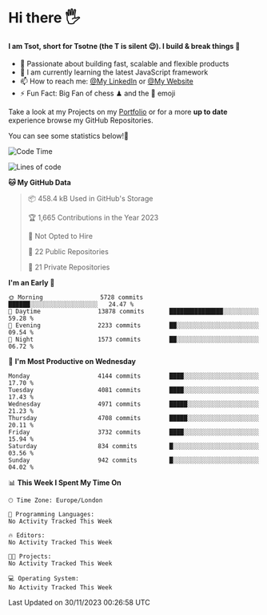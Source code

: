 # Hi there :raised_hand_with_fingers_splayed:
#### I am Tsot, short for Tsotne (the T is silent :wink:). I build & break things :space_invader:
- :telescope: Passionate about building fast, scalable and flexible products
- :seedling: I am currently learning the latest JavaScript framework 
- :mailbox: How to reach me: [@My LinkedIn](https://www.linkedin.com/in/tsotne-gvadzabia/) or [@My Website](https://tsotne.co.uk/contact)
- :zap: Fun Fact: Big Fan of chess ♟ and the 👾 emoji

Take a look at my Projects on my [Portfolio](https://tsotne.co.uk/) or for a more **up to date** experience browse my GitHub Repositories.

You can see some statistics below!:space_invader:
<!--START_SECTION:waka-->
![Code Time](http://img.shields.io/badge/Code%20Time-761%20hrs%202%20mins-blue)

![Lines of code](https://img.shields.io/badge/From%20Hello%20World%20I%27ve%20Written-8.9%20million%20lines%20of%20code-blue)

**🐱 My GitHub Data** 

> 📦 458.4 kB Used in GitHub's Storage 
 > 
> 🏆 1,665 Contributions in the Year 2023
 > 
> 🚫 Not Opted to Hire
 > 
> 📜 22 Public Repositories 
 > 
> 🔑 21 Private Repositories 
 > 
**I'm an Early 🐤** 

```text
🌞 Morning                5728 commits        ██████░░░░░░░░░░░░░░░░░░░   24.47 % 
🌆 Daytime                13878 commits       ███████████████░░░░░░░░░░   59.28 % 
🌃 Evening                2233 commits        ██░░░░░░░░░░░░░░░░░░░░░░░   09.54 % 
🌙 Night                  1573 commits        ██░░░░░░░░░░░░░░░░░░░░░░░   06.72 % 
```
📅 **I'm Most Productive on Wednesday** 

```text
Monday                   4144 commits        ████░░░░░░░░░░░░░░░░░░░░░   17.70 % 
Tuesday                  4081 commits        ████░░░░░░░░░░░░░░░░░░░░░   17.43 % 
Wednesday                4971 commits        █████░░░░░░░░░░░░░░░░░░░░   21.23 % 
Thursday                 4708 commits        █████░░░░░░░░░░░░░░░░░░░░   20.11 % 
Friday                   3732 commits        ████░░░░░░░░░░░░░░░░░░░░░   15.94 % 
Saturday                 834 commits         █░░░░░░░░░░░░░░░░░░░░░░░░   03.56 % 
Sunday                   942 commits         █░░░░░░░░░░░░░░░░░░░░░░░░   04.02 % 
```


📊 **This Week I Spent My Time On** 

```text
🕑︎ Time Zone: Europe/London

💬 Programming Languages: 
No Activity Tracked This Week

🔥 Editors: 
No Activity Tracked This Week

🐱‍💻 Projects: 
No Activity Tracked This Week

💻 Operating System: 
No Activity Tracked This Week
```


 Last Updated on 30/11/2023 00:26:58 UTC
<!--END_SECTION:waka-->
